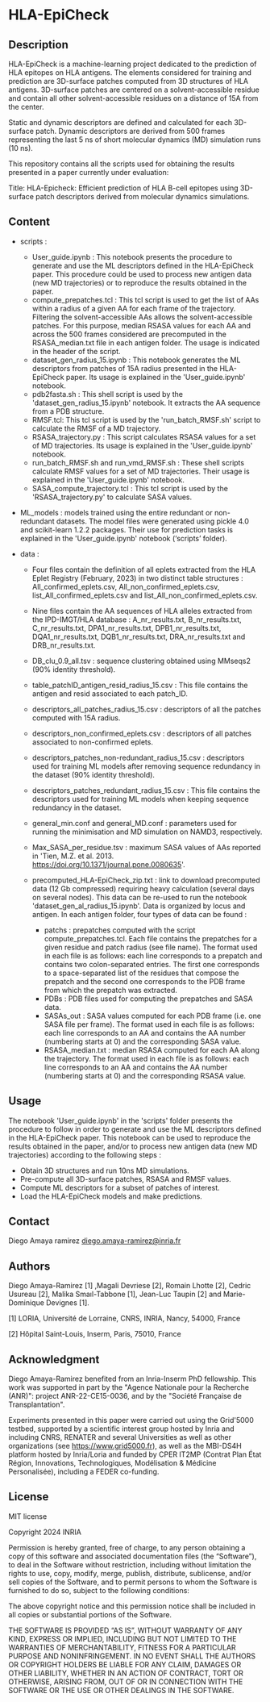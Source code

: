 # HLA-EpiCheck

## Description

HLA-EpiCheck is a machine-learning project dedicated to the prediction of HLA epitopes on HLA antigens. The elements considered for training and prediction are 3D-surface patches computed from 3D structures of HLA antigens. 3D-surface patches are centered on a solvent-accessible residue and contain all other solvent-accessible residues on a distance of 15A from the center. 

Static and dynamic descriptors are defined and calculated for each 3D-surface patch. Dynamic descriptors are derived from 500 frames representing the last 5 ns of short molecular dynamics (MD) simulation runs (10 ns).

This repository contains all the scripts used for obtaining the results presented in a paper currently under evaluation:

Title: HLA-Epicheck: Efficient prediction of HLA B-cell epitopes using 3D-surface patch descriptors derived from molecular dynamics simulations.

## Content

- scripts : 

    * User_guide.ipynb : This notebook presents the procedure to generate and use the ML descriptors defined in the HLA-EpiCheck paper. This procedure could be used to process new antigen data (new MD trajectories) or to reproduce the results obtained in the paper. 
    * compute_prepatches.tcl : This tcl script is used to get the list of AAs within a radius of a given AA for each frame of the trajectory. Filtering the solvent-accessible AAs allows the solvent-accessible patches. For this purpose, median RSASA values for each AA and across the 500 frames considered are precomputed in the RSASA_median.txt file in each antigen folder. The usage is indicated in the header of the script.
    * dataset_gen_radius_15.ipynb : This notebook generates the ML descriptors from patches of 15A radius presented in the HLA-EpiCheck paper. Its usage is explained in the 'User_guide.ipynb' notebook.
    * pdb2fasta.sh : This shell script is used by the 'dataset_gen_radius_15.ipynb' notebook. It extracts the AA sequence from a PDB structure.
    * RMSF.tcl: This tcl script is used by the 'run_batch_RMSF.sh' script to calculate the RMSF of a MD trajectory.
    * RSASA_trajectory.py : This script calculates RSASA values for a set of MD trajectories. Its usage is explained in the 'User_guide.ipynb' notebook.
    * run_batch_RMSF.sh and run_vmd_RMSF.sh : These shell scripts calculate  RMSF values for a set of MD trajectories. Their usage is explained in the 'User_guide.ipynb' notebook.
    * SASA_compute_trajectory.tcl : This tcl script is used by the 'RSASA_trajectory.py' to calculate SASA values.

- ML_models : models trained using the entire redundant or non-redundant datasets. The model files were generated using pickle 4.0 and scikit-learn 1.2.2 packages. Their use for prediction tasks is explained in the 'User_guide.ipynb' notebook (‘scripts’ folder).

- data : 

    * Four files contain the definition of all eplets extracted from the HLA Eplet Registry (February, 2023) in two distinct table structures : All_confirmed_eplets.csv, All_non_confirmed_eplets.csv, list_All_confirmed_eplets.csv and list_All_non_confirmed_eplets.csv.
    * Nine files contain the AA sequences of HLA alleles extracted from the IPD-IMGT/HLA database :  A_nr_results.txt, B_nr_results.txt, C_nr_results.txt, DPA1_nr_results.txt, DPB1_nr_results.txt, DQA1_nr_results.txt, DQB1_nr_results.txt, DRA_nr_results.txt and DRB_nr_results.txt.
    * DB_clu_0.9_all.tsv : sequence clustering obtained using MMseqs2 (90% identity threshold).
    * table_patchID_antigen_resid_radius_15.csv : This file contains the antigen and resid associated to each patch_ID.
    * descriptors_all_patches_radius_15.csv : descriptors of all the patches computed with 15A radius.
    * descriptors_non_confirmed_eplets.csv : descriptors of all patches associated to non-confirmed eplets.
    * descriptors_patches_non-redundant_radius_15.csv : descriptors used for training ML models after removing sequence redundancy in the dataset (90% identity threshold).
    * descriptors_patches_redundant_radius_15.csv : This file contains the descriptors used for training ML models when keeping sequence redundancy in the dataset.
    * general_min.conf and general_MD.conf : parameters used for running the minimisation and MD simulation on NAMD3, respectively.
    * Max_SASA_per_residue.tsv : maximum SASA values of AAs reported in 'Tien, M.Z. et al. 2013. https://doi.org/10.1371/journal.pone.0080635'.
    * precomputed_HLA-EpiCheck_zip.txt : link to download precomputed data (12 Gb compressed) requiring heavy calculation (several days on several nodes). This data can be re-used to run the notebook 'dataset_gen_al_radius_15.ipynb'. Data is organized by locus and antigen. In each antigen folder, four types of data can be found :

        + patchs : prepatches computed with the script compute_prepatches.tcl. Each file contains the prepatches for a given residue and patch radius (see file name). The format used in each file is as follows: each line corresponds to a prepatch and contains two colon-separated entries. The first one corresponds to a space-separated list of the residues that compose the prepatch and the second one corresponds to the PDB frame from which the prepatch was extracted.
        + PDBs : PDB files used for computing the prepatches and SASA data.
        + SASAs_out : SASA values computed for each PDB frame (i.e. one SASA file per frame). The format used in each file is as follows: each line corresponds to an AA and contains the AA number (numbering starts at 0) and the corresponding SASA value.
        + RSASA_median.txt : median RSASA computed for each AA along the trajectory. The format used in each file is as follows: each line corresponds to an AA and contains the AA number (numbering starts at 0) and the corresponding RSASA value.

## Usage

The notebook 'User_guide.ipynb' in the 'scripts' folder presents the procedure to follow in order to generate and use the ML descriptors defined in the HLA-EpiCheck paper. 
This notebook can be used to reproduce the results obtained in the paper, and/or to process new antigen data (new MD trajectories) according to the following steps :

- Obtain 3D structures and run 10ns MD simulations.
- Pre-compute all 3D-surface patches, RSASA and RMSF values.
- Compute ML descriptors for a subset of patches of interest.
- Load the HLA-EpiCheck models and make predictions.

## Contact

Diego Amaya ramirez <diego.amaya-ramirez@inria.fr> 

## Authors

Diego Amaya-Ramirez [1] ,Magali Devriese [2], Romain Lhotte [2], Cedric Usureau [2], Malika Smaıl-Tabbone [1], Jean-Luc Taupin [2] and Marie-Dominique Devignes [1].

[1] LORIA, Université de Lorraine, CNRS, INRIA, Nancy, 54000, France

[2] Hôpital Saint-Louis, Inserm, Paris, 75010, France

## Acknowledgment

Diego Amaya-Ramirez benefited from an Inria-Inserm PhD fellowship. This work was supported in part by the "Agence Nationale pour la Recherche (ANR)": project ANR-22-CE15-0036, and by the "Société Française de Transplantation".

Experiments presented in this paper were carried out using the Grid'5000 testbed, supported by a scientific interest group hosted by Inria and including CNRS, RENATER and several Universities as well as other organizations (see https://www.grid5000.fr), as well as the MBI-DS4H platform hosted by Inria/Loria and funded by CPER IT2MP (Contrat Plan État Région, Innovations, Technologiques, Modélisation \& Médicine Personalisée), including a FEDER co-funding.

## License

MIT license

Copyright 2024 INRIA

Permission is hereby granted, free of charge, to any person obtaining a copy of this software and associated documentation files (the “Software”), to deal in the Software without restriction, including without limitation the rights to use, copy, modify, merge, publish, distribute, sublicense, and/or sell copies of the Software, and to permit persons to whom the Software is furnished to do so, subject to the following conditions:

The above copyright notice and this permission notice shall be included in all copies or substantial portions of the Software.

THE SOFTWARE IS PROVIDED “AS IS”, WITHOUT WARRANTY OF ANY KIND, EXPRESS OR IMPLIED, INCLUDING BUT NOT LIMITED TO THE WARRANTIES OF MERCHANTABILITY, FITNESS FOR A PARTICULAR PURPOSE AND NONINFRINGEMENT. IN NO EVENT SHALL THE AUTHORS OR COPYRIGHT HOLDERS BE LIABLE FOR ANY CLAIM, DAMAGES OR OTHER LIABILITY, WHETHER IN AN ACTION OF CONTRACT, TORT OR OTHERWISE, ARISING FROM, OUT OF OR IN CONNECTION WITH THE SOFTWARE OR THE USE OR OTHER DEALINGS IN THE SOFTWARE.